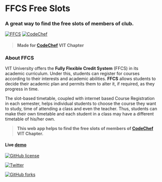 # FFCS Free Slots
### A great way to find the free slots of members of club. 

[![FFCS](https://img.shields.io/badge/FFCS-FREE&nbsp;SLOTS-blue.svg?style=for-the-badge)](https://github.com/vinitshahdeo/FFCS-Free-Slots) [![CodeChef](https://img.shields.io/badge/CodeChef-VIT&nbsp;Chapter-orange.svg?style=for-the-badge)](https://www.facebook.com/codechefvituniversity/) 

> #### Made for [CodeChef](https://www.facebook.com/codechefvituniversity/) VIT Chapter

### About FFCS

VIT University offers the **Fully Flexible Credit System** (FFCS) in its academic curriculum. Under this, students can register for courses according to their interests and academic abilities. **FFCS** allows students to decide their academic plan and permits them to alter it, if required, as they progress in time.

The slot-based timetable, coupled with internet based Course Registration in each semester, helps individual students to choose the course they want to study, time of attending a class and even the teacher. Thus, students can make their own timetable and each student in a class may have a different timetable of his/her own.

> **This web app helps to find the free slots of members of [CodeChef](https://github.com/vinitshahdeo/CodeChefVIT) VIT Chapter.**

#### Live [demo](https://vinitshahdeo.github.io/FFCS-Free-Slots/)


[![GitHub license](https://img.shields.io/github/license/vinitshahdeo/FFCS-Free-Slots.svg?style=social)](https://github.com/vinitshahdeo/FFCS-Free-Slots/blob/master/LICENSE)


[![Twitter](https://img.shields.io/twitter/url/https/github.com/vinitshahdeo/FFCS-Free-Slots.svg?style=social)](https://twitter.com/intent/tweet?text=Wow:&url=https%3A%2F%2Fgithub.com%2Fvinitshahdeo%2FFFCS-Free-Slots)


[![GitHub forks](https://img.shields.io/github/forks/vinitshahdeo/FFCS-Free-Slots.svg?style=social)](https://github.com/vinitshahdeo/FFCS-Free-Slots/network)
